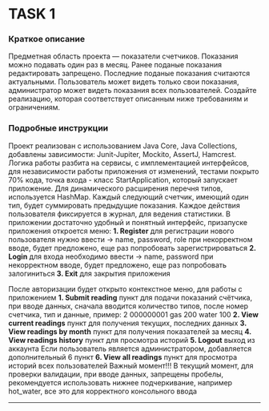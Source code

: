 # TASK 1

### Краткое описание
Предметная область проекта — показатели счетчиков.
Показания можно подавать один раз в месяц.
Ранее поданые показания редактировать запрещено.
Последние поданые показания считаются актуальными.
Пользователь может видеть только свои показания, администратор может видеть показания всех пользователей.
Создайте реализацию, которая соответствует описанным ниже требованиям и ограничениям.

### Подробные инструкции
Проект реализован с использованием Java Core, Java Collections, добавлены зависимости: Junit-Jupiter, Mockito, AssertJ,
Hamcrest.
Логика работы разбита на сервисы, с имплементацией интерфейсов, для независимости работы приложения от изменений,
тестами покрыто 70% кода, точка входа - класс StartApplication, который запускает приложение.
Для динамического расширения перечня типов, используется HashMap.
Каждый следующий счетчик, имеющий один тип, будет суммировать предыдущие показания.
Каждое действия пользователя фиксируется в журнал, для ведения статистики.
В приложении достаточно удобный и понятный интерфейс, призапуске приложения откроется меню:
**1. Register**
для регистрации нового пользователя нужно ввести -> name, password, role
при некорректном вводе, будет предложено, еще раз попробовать зарегистрироваться
**2. Login**
для входа необходимо ввести -> name, password
при некорректном вводе, будет предложено, еще раз попробовать залогиниться
**3. Exit**
для закрытия приложения

После авторизации будет открыто контекстное меню, для работы с приложением
**1. Submit reading**
пункт для подачи показаний счётчика,
при вводе данных, сначала вводится количество типов, после номер счетчика, тип и данные, пример:
2
000000001
gas
200
water
100
**2. View current readings**
пункт для получения текущих, последних данных
**3. View readings by month**
пункт для получения показателей за месяц
**4. View readings history**
пункт для просмотра историй
**5. Logout**
выход из аккаунта
Если пользователь является администратором, добавляется дополнительный 6 пункт
**6. View all readings**
пункт для просмотра историй всех пользователей
Важный момент!!!
В текущий момент, для проверки валидации, при вводе данных, запрещены пробелы,
рекомендуется использовать нижнее подчеркивание, например hot_water, все это для корректного консольного ввода
****

